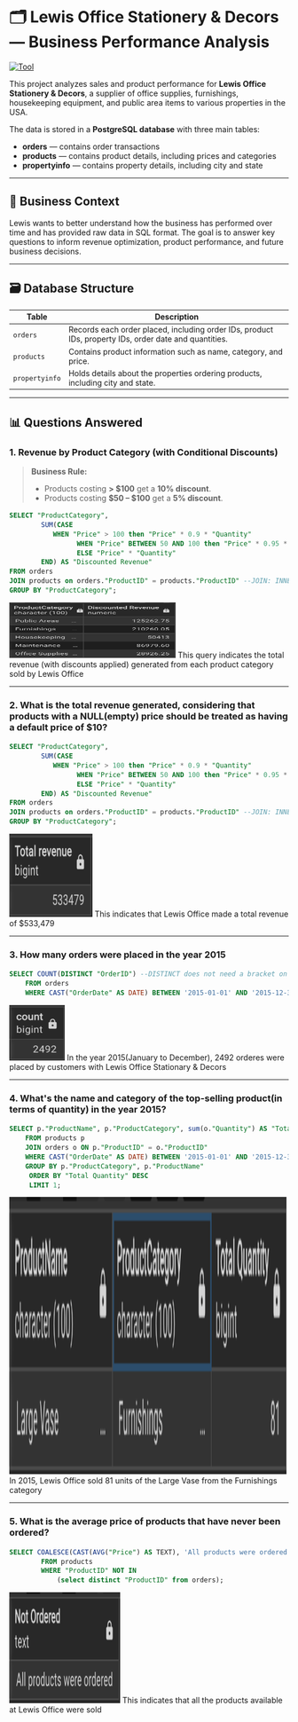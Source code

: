 # 🗂️ Lewis Office Stationery & Decors — Business Performance Analysis
[![Tool](https://img.shields.io/badge/tool-PostgreSQL-blue?logo=postgresql&logoColor=white)](https://www.postgresql.org/)

This project analyzes sales and product performance for **Lewis Office Stationery & Decors**, a supplier of office supplies, furnishings, housekeeping equipment, and public area items to various properties in the USA.

The data is stored in a **PostgreSQL database** with three main tables:
- **orders** — contains order transactions
- **products** — contains product details, including prices and categories
- **propertyinfo** — contains property details, including city and state

---

## 🏢 **Business Context**

Lewis wants to better understand how the business has performed over time and has provided raw data in SQL format. The goal is to answer key questions to inform revenue optimization, product performance, and future business decisions.

---

## 🗃️ **Database Structure**

| Table         | Description                                                   |
|---------------|----------------------------------------------------------------|
| `orders`      | Records each order placed, including order IDs, product IDs, property IDs, order date and quantities. |
| `products`    | Contains product information such as name, category, and price. |
| `propertyinfo`| Holds details about the properties ordering products, including city and state. |

---

## 📊 **Questions Answered**

### 1. Revenue by Product Category (with Conditional Discounts)

> **Business Rule:**  
> - Products costing **> $100** get a **10% discount**.  
> - Products costing **$50 – $100** get a **5% discount**.  

```sql
SELECT "ProductCategory", 
  	 	SUM(CASE
           WHEN "Price" > 100 then "Price" * 0.9 * "Quantity" 
  				 WHEN "Price" BETWEEN 50 AND 100 then "Price" * 0.95 * "Quantity" 
  				 ELSE "Price" * "Quantity"
  		END) AS "Discounted Revenue" 
FROM orders
JOIN products on orders."ProductID" = products."ProductID" --JOIN: INNER
GROUP BY "ProductCategory";
```
<img src="docs/DiscountedRevenue.png" alt="ERD Diagram" width="300" height="100">
This query indicates the total revenue (with discounts applied) generated from each product category sold by Lewis Office

---
### 2. What is the total revenue generated, considering that products with a NULL(empty) price should be treated as having a default price of $10?  
```sql
SELECT "ProductCategory", 
  	 	SUM(CASE
           WHEN "Price" > 100 then "Price" * 0.9 * "Quantity" 
  				 WHEN "Price" BETWEEN 50 AND 100 then "Price" * 0.95 * "Quantity" 
  				 ELSE "Price" * "Quantity"
  		END) AS "Discounted Revenue" 
FROM orders
JOIN products on orders."ProductID" = products."ProductID" --JOIN: INNER
GROUP BY "ProductCategory";
```
<img src="docs/TotalRevenue.png" alt="ERD Diagram" width="150" height="150">
This indicates that Lewis Office made a total revenue of $533,479

---
### 3. How many orders were placed in the year 2015  
```sql
SELECT COUNT(DISTINCT "OrderID") --DISTINCT does not need a bracket on its own
	FROM orders
	WHERE CAST("OrderDate" AS DATE) BETWEEN '2015-01-01' AND '2015-12-31' ;
```
<img src="docs/2015Orders.png" alt="ERD Diagram" width="100" height="100">
In the year 2015(January to December), 2492 orderes were placed by customers with Lewis Office Stationary & Decors

---
### 4. What's the name and category of the top-selling product(in terms of quantity) in the year 2015?  
```sql
SELECT p."ProductName", p."ProductCategory", sum(o."Quantity") AS "Total Quantity"
	FROM products p
	JOIN orders o ON p."ProductID" = o."ProductID"
	WHERE CAST("OrderDate" AS DATE) BETWEEN '2015-01-01' AND '2015-12-31'
	GROUP BY p."ProductCategory", p."ProductName"
	 ORDER BY "Total Quantity" DESC
	 LIMIT 1;
```
<img src="docs/TopSellingProduct.png" alt="ERD Diagram" width="500" height="500">
In 2015, Lewis Office sold 81 units of the Large Vase from the Furnishings category

---
### 5. What is the average price of products that have never been ordered? 
```sql
SELECT COALESCE(CAST(AVG("Price") AS TEXT), 'All products were ordered') AS "Not Ordered"
		FROM products
		WHERE "ProductID" NOT IN
			(select distinct "ProductID" from orders);
```
<img src="docs/NeverOrdered.png" alt="ERD Diagram" width="200" height="200">
This indicates that all the products available at Lewis Office were sold

